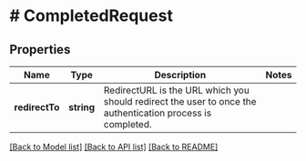 # # CompletedRequest

## Properties

Name | Type | Description | Notes
------------ | ------------- | ------------- | -------------
**redirectTo** | **string** | RedirectURL is the URL which you should redirect the user to once the authentication process is completed. |

[[Back to Model list]](../../README.md#models) [[Back to API list]](../../README.md#endpoints) [[Back to README]](../../README.md)
